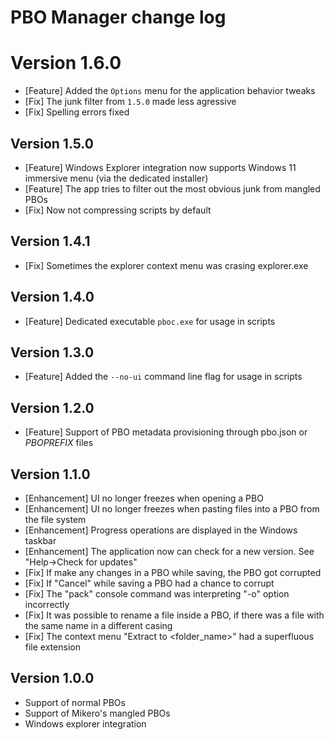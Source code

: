 # PBO Manager change log

# Version 1.6.0
- [Feature] Added the `Options` menu for the application behavior tweaks
- [Fix] The junk filter from `1.5.0` made less agressive
- [Fix] Spelling errors fixed

## Version 1.5.0
 - [Feature] Windows Explorer integration now supports Windows 11 immersive menu (via the dedicated installer)
 - [Feature] The app tries to filter out the most obvious junk from mangled PBOs
 - [Fix] Now not compressing scripts by default

## Version 1.4.1
 - [Fix] Sometimes the explorer context menu was crasing explorer.exe

## Version 1.4.0
 - [Feature] Dedicated executable `pboc.exe` for usage in scripts

## Version 1.3.0
 - [Feature] Added the `--no-ui` command line flag for usage in scripts

## Version 1.2.0
 - [Feature] Support of PBO metadata provisioning through pbo.json or $PBOPREFIX$ files

## Version 1.1.0
- [Enhancement] UI no longer freezes when opening a PBO
- [Enhancement] UI no longer freezes when pasting files into a PBO from the file system
- [Enhancement] Progress operations are displayed in the Windows taskbar
- [Enhancement] The application now can check for a new version. See "Help->Check for updates"
- [Fix] If make any changes in a PBO while saving, the PBO got corrupted
- [Fix] If "Cancel"  while saving a PBO had a chance to corrupt
- [Fix] The "pack" console command was interpreting "-o" option incorrectly
- [Fix] It was possible to rename a file inside a PBO, if there was a file with the same name in a different casing
- [Fix] The context menu "Extract to <folder_name>" had a superfluous file extension

## Version 1.0.0
- Support of normal PBOs
- Support of Mikero's mangled PBOs
- Windows explorer integration
